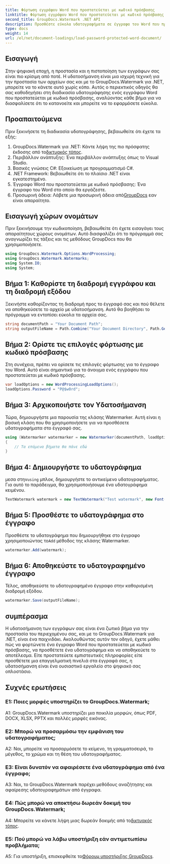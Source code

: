 ```yaml
---
title: Φόρτωση εγγράφου Word που προστατεύεται με κωδικό πρόσβασης
linktitle: Φόρτωση εγγράφου Word που προστατεύεται με κωδικό πρόσβασης
second_title: GroupDocs.Watermark .NET API
description: Προσθέστε εύκολα υδατογραφήματα σε έγγραφα του Word που προστατεύονται με κωδικό πρόσβασης χρησιμοποιώντας το GroupDocs.Watermark για .NET με τον αναλυτικό οδηγό μας βήμα προς βήμα.
type: docs
weight: 14
url: /el/net/document-loadings/load-password-protected-word-document/
---
```

## Εισαγωγή
Στην ψηφιακή εποχή, η προστασία και η πιστοποίηση των εγγράφων σας είναι πιο κρίσιμη από ποτέ. Η υδατοσήμανση είναι μια ισχυρή τεχνική για την προστασία των αρχείων σας και με το GroupDocs.Watermark για .NET, μπορείτε να το κάνετε αυτό χωρίς κόπο. Αυτός ο περιεκτικός οδηγός θα σας καθοδηγήσει στη διαδικασία υδατογράφησης ενός εγγράφου Word που προστατεύεται με κωδικό πρόσβασης, αναλύοντας κάθε βήμα για να διασφαλίσετε ότι το κατανοείτε και μπορείτε να το εφαρμόσετε εύκολα.
## Προαπαιτούμενα
Πριν ξεκινήσετε τη διαδικασία υδατογράφησης, βεβαιωθείτε ότι έχετε τα εξής:
1.  GroupDocs.Watermark για .NET: Κάντε λήψη της πιο πρόσφατης έκδοσης από το[δικτυακός τόπος](https://releases.groupdocs.com/Watermark/net/).
2. Περιβάλλον ανάπτυξης: Ένα περιβάλλον ανάπτυξης όπως το Visual Studio.
3. Βασικές γνώσεις C#: Εξοικείωση με προγραμματισμό C#.
4. .NET Framework: Βεβαιωθείτε ότι το πλαίσιο .NET είναι εγκατεστημένο.
5. Έγγραφο Word που προστατεύεται με κωδικό πρόσβασης: Ένα έγγραφο του Word στο οποίο θα εργάζεστε.
6.  Προσωρινή άδεια: Λάβετε μια προσωρινή άδεια από[GroupDocs](https://purchase.groupdocs.com/temporary-license/) εαν είναι απαραίτητο.
## Εισαγωγή χώρων ονομάτων
Πριν ξεκινήσουμε την κωδικοποίηση, βεβαιωθείτε ότι έχετε εισαγάγει τους απαραίτητους χώρους ονομάτων. Αυτό διασφαλίζει ότι το πρόγραμμά σας αναγνωρίζει τις τάξεις και τις μεθόδους GroupDocs που θα χρησιμοποιήσετε.
```csharp
using GroupDocs.Watermark.Options.WordProcessing;
using GroupDocs.Watermark.Watermarks;
using System.IO;
using System;
```
## Βήμα 1: Καθορίστε τη διαδρομή εγγράφου και τη διαδρομή εξόδου
Ξεκινήστε καθορίζοντας τη διαδρομή προς το έγγραφό σας και πού θέλετε να αποθηκεύσετε το αρχείο με υδατοσήμανση. Αυτό θα βοηθήσει το πρόγραμμα να εντοπίσει εύκολα τα αρχεία σας.
```csharp
string documentPath = "Your Document Path";
string outputFileName = Path.Combine("Your Document Directory", Path.GetFileName(documentPath));
```
## Βήμα 2: Ορίστε τις επιλογές φόρτωσης με κωδικό πρόσβασης
Στη συνέχεια, πρέπει να ορίσετε τις επιλογές φόρτωσης για το έγγραφο του Word. Αυτό είναι σημαντικό για το άνοιγμα ενός εγγράφου που προστατεύεται με κωδικό πρόσβασης.
```csharp
var loadOptions = new WordProcessingLoadOptions();
loadOptions.Password = "P@$w0rd";
```
## Βήμα 3: Αρχικοποιήστε τον Υδατοσήμανση
Τώρα, δημιουργήστε μια παρουσία της κλάσης Watermarker. Αυτή είναι η βασική κλάση που θα χρησιμοποιήσετε για να προσθέσετε υδατογραφήματα στο έγγραφό σας.
```csharp
using (Watermarker watermarker = new Watermarker(documentPath, loadOptions))
{
    // Τα επόμενα βήματα θα πάνε εδώ
}
```
## Βήμα 4: Δημιουργήστε το υδατογράφημα
 μεσα στην`using` μπλοκ, δημιουργήστε το αντικείμενο υδατογραφήματος. Για αυτό το παράδειγμα, θα χρησιμοποιήσουμε ένα υδατογράφημα κειμένου.
```csharp
TextWatermark watermark = new TextWatermark("Test watermark", new Font("Arial", 12));
```
## Βήμα 5: Προσθέστε το υδατογράφημα στο έγγραφο
Προσθέστε το υδατογράφημα που δημιουργήθηκε στο έγγραφο χρησιμοποιώντας το`Add` μέθοδος της κλάσης Watermarker.
```csharp
watermarker.Add(watermark);
```
## Βήμα 6: Αποθηκεύστε το υδατογραφημένο έγγραφο
Τέλος, αποθηκεύστε το υδατογραφημένο έγγραφο στην καθορισμένη διαδρομή εξόδου.
```csharp
watermarker.Save(outputFileName);
```
## συμπέρασμα
Η υδατοσήμανση των εγγράφων σας είναι ένα ζωτικό βήμα για την προστασία του περιεχομένου σας, και με το GroupDocs.Watermark για .NET, είναι ένα παιχνιδάκι. Ακολουθώντας αυτόν τον οδηγό, έχετε μάθει πώς να φορτώνετε ένα έγγραφο Word που προστατεύεται με κωδικό πρόσβασης, να προσθέτετε ένα υδατογράφημα και να αποθηκεύετε το αποτέλεσμα. Είτε προστατεύετε εμπιστευτικές πληροφορίες είτε προσθέτετε μια επαγγελματική πινελιά στα έγγραφά σας, η υδατοσήμανση είναι ένα ουσιαστικό εργαλείο στο ψηφιακό σας οπλοστάσιο.
## Συχνές ερωτήσεις
### Ε1: Ποιες μορφές υποστηρίζει το GroupDocs.Watermark;
A1: GroupDocs.Watermark υποστηρίζει μια ποικιλία μορφών, όπως PDF, DOCX, XLSX, PPTX και πολλές μορφές εικόνας.
### Ε2: Μπορώ να προσαρμόσω την εμφάνιση του υδατογραφήματος;
A2: Ναι, μπορείτε να προσαρμόσετε το κείμενο, τη γραμματοσειρά, το μέγεθος, το χρώμα και τη θέση του υδατογραφήματος.
### Ε3: Είναι δυνατόν να αφαιρέσετε ένα υδατογράφημα από ένα έγγραφο;
A3: Ναι, το GroupDocs.Watermark παρέχει μεθόδους αναζήτησης και αφαίρεσης υδατογραφημάτων από έγγραφα.
### Ε4: Πώς μπορώ να αποκτήσω δωρεάν δοκιμή του GroupDocs.Watermark;
 A4: Μπορείτε να κάνετε λήψη μιας δωρεάν δοκιμής από το[δικτυακός τόπος](https://releases.groupdocs.com/).
### Ε5: Πού μπορώ να λάβω υποστήριξη εάν αντιμετωπίσω προβλήματα;
 A5: Για υποστήριξη, επισκεφθείτε το[Φόρουμ υποστήριξης GroupDocs](https://forum.groupdocs.com/c/watermark/19).